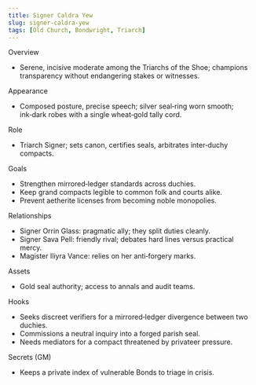 ```yaml
---
title: Signer Caldra Yew
slug: signer-caldra-yew
tags: [Old Church, Bondwright, Triarch]
---
```


Overview
- Serene, incisive moderate among the Triarchs of the Shoe; champions transparency without endangering stakes or witnesses.

Appearance
- Composed posture, precise speech; silver seal‑ring worn smooth; ink‑dark robes with a single wheat‑gold tally cord.

Role
- Triarch Signer; sets canon, certifies seals, arbitrates inter‑duchy compacts.

Goals
- Strengthen mirrored‑ledger standards across duchies.
- Keep grand compacts legible to common folk and courts alike.
- Prevent aetherite licenses from becoming noble monopolies.

Relationships
- Signer Orrin Glass: pragmatic ally; they split duties cleanly.
- Signer Sava Pell: friendly rival; debates hard lines versus practical mercy.
- Magister Iliyra Vance: relies on her anti‑forgery marks.

Assets
- Gold seal authority; access to annals and audit teams.

Hooks
- Seeks discreet verifiers for a mirrored‑ledger divergence between two duchies.
- Commissions a neutral inquiry into a forged parish seal.
- Needs mediators for a compact threatened by privateer pressure.

Secrets (GM)
- Keeps a private index of vulnerable Bonds to triage in crisis.

